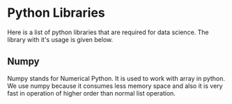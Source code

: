 # Python Libraries
Here is a list of python libraries that are required for data science. The library with it's usage is given below.
## Numpy
Numpy stands for Numerical Python. It is used to work with array in python. We use numpy because it consumes less memory space and also it is very fast in operation of higher order than normal list operation. 

